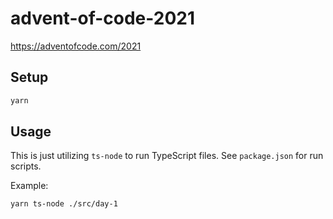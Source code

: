 # advent-of-code-2021

https://adventofcode.com/2021

## Setup

```bash
yarn
```

## Usage

This is just utilizing `ts-node` to run TypeScript files. See `package.json` for run scripts.

Example:

```bash
yarn ts-node ./src/day-1
```
